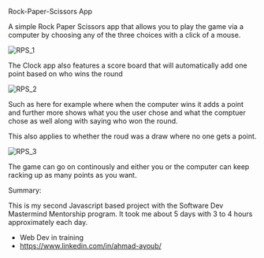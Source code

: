 Rock-Paper-Scissors App

A simple Rock Paper Scissors app that allows you to play the game via a computer by choosing any of the three choices with a click of a mouse.

![RPS_1](https://user-images.githubusercontent.com/107888495/226220200-8a2060dc-96ab-416d-b468-b51af130a85b.png)

The Clock app also features a score board that will automatically add one point based on who wins the round 

![RPS_2](https://user-images.githubusercontent.com/107888495/226220291-46899555-e13e-4a7b-a799-1cd72e29cc27.png)

Such as here for example where when the computer wins it adds a point and further more shows what you the user chose and what the comptuer chose as well along with saying who won the round.

This also applies to whether the roud was a draw where no one gets a point.

![RPS_3](https://user-images.githubusercontent.com/107888495/226220420-62f33e67-c1e5-41c2-82ff-96c65a7c505f.png)

The game can go on continously and either you or the computer can keep racking up as many points as you want.

Summary:

This is my second Javascript based project with the Software Dev Mastermind Mentorship program. It took me about 5 days with 3 to 4 hours approximately each day. 
- Web Dev in training 
- https://www.linkedin.com/in/ahmad-ayoub/
